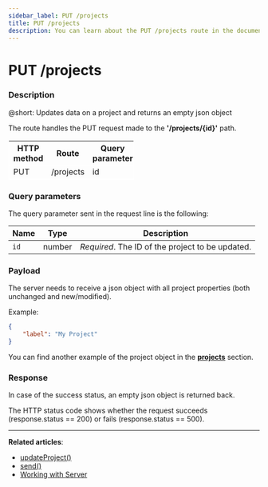 ```yaml
---
sidebar_label: PUT /projects
title: PUT /projects
description: You can learn about the PUT /projects route in the documentation of the DHTMLX JavaScript To Do List library. Browse developer guides and API reference, try out code examples and live demos, and download a free 30-day evaluation version of DHTMLX To Do List.
---
```


# PUT /projects

### Description

@short: Updates data on a project and returns an empty json object

The route handles the PUT request made to the **'/projects/{id}'** path.

<table style="border: 1px solid white; border-collapse: collapse; width:50%">
<thead style="border: 1px solid white; border-collapse: collapse;">
<th style="width:25%">HTTP method</th>
<th style="width:25%">Route</th>
<th style="width:25%">Query parameter</th>
</thead>
<tbody style="border: 1px solid white; border-collapse: collapse">
<tr>
<td>PUT</td>
<td>/projects</td>
<td>id</td>
</tr>
</tbody>
</table>

### Query parameters

The query parameter sent in the request line is the following:

| Name       | Type        | Description |
| ----------- | ----------- | ----------- |
| `id`       |  number   | *Required*. The ID of the project to be updated.|

### Payload

The server needs to receive a json object with all project properties (both unchanged and new/modified). 

Example:

~~~json
{
    "label": "My Project"
}
~~~

You can find another example of the project object in the [**projects**](api/configs/projects_config.md) section.

### Response

In case of the success status, an empty json object is returned back. 
  
The HTTP status code shows whether the request succeeds (response.status == 200) or fails (response.status == 500).

---

**Related articles**:

- [updateProject()](api/methods/updateproject_method.md)
- [send()](api/rest_api/methods/send_method.md)
- [Working with Server](guides/working_with_server.md)